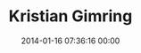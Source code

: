 ---
title: "Kristian Gimring"
date: 2014-01-16 07:36:16 00:00
permalink: /psst
twitter: ""
likes: [872,2068,1988,1010,2100]
id: 2184
gravatar: "http://www.gravatar.com/avatar/4d0565ed14f14c5d41cfe7831fa4ba9a"
---
